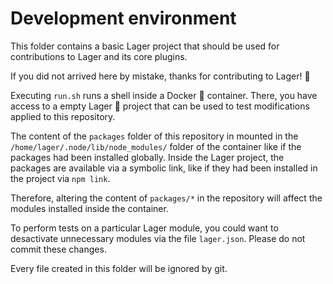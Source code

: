 # Development environment

This folder contains a basic Lager project that should be used for contributions to Lager and its core plugins.

If you did not arrived here by mistake, thanks for contributing to Lager! :tada:

Executing `run.sh` runs a shell inside a Docker :whale: container. There, you have access to a empty Lager :beers: project that
can be used to test modifications applied to this repository.

The content of the `packages` folder of this repository in mounted in the `/home/lager/.node/lib/node_modules/` folder of the 
container like if the packages had been installed globally. Inside the Lager project, the packages are available via a symbolic
link, like if they had been installed in the project via `npm link`.

Therefore, altering the content of `packages/*` in the repository will affect the modules installed inside the container.    

To perform tests on a particular Lager module, you could want to desactivate unnecessary modules via the file `lager.json`.
Please do not commit these changes.

Every file created in this folder will be ignored by git.
